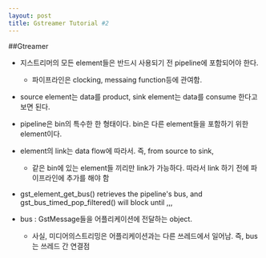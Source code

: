 ```yaml
---
layout: post
title: Gstreamer Tutorial #2
---
```


##Gtreamer

  - 지스트리머의 모든 element들은 반드시 사용되기 전 pipeline에 포함되어야 한다. 
    - 파이프라인은 clocking, messaing function등에 관여함.
    
  - source element는 data를 product, sink element는 data를 consume 한다고 보면 된다.
  
  - pipeline은 bin의 특수한 한 형태이다. bin은 다른 element들을 포함하기 위한 element이다.
  
  - element의 link는 data flow에 따라서. 즉, from source to sink, 
    - 같은 bin에 있는 element들 끼리만 link가 가능하다. 따라서 link 하기 전에 파이프라인에 추가를 해야 함
    
  - gst_element_get_bus() retrieves the pipeline's bus, and gst_bus_timed_pop_filtered() will block until ,,,
  
  - bus : GstMessage들을 어플리케이션에 전달하는 object.
    - 사실, 미디어의스트리밍은 어플리케이션과는 다른 쓰레드에서 일어남. 즉, bus는 쓰레드 간 연결점
    
